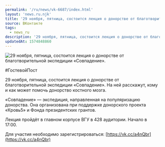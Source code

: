 ```yaml
---
permalink: '/ru/news/vk-6687/index.html'
layout: 'news.ru.njk'
title: '29 ноября, пятница, состоится лекция о донорстве от благотворительной экспедиции «Совпадение».'
source: ВКонтакте
tags:
  - news_ru
description: '29 ноября, пятница, состоится лекция о донорстве от благотворительной экспедиции «Совпадение».'
updatedAt: 1574848860
---
```

![29 ноября, пятница, состоится лекция о донорстве от благотворительной экспедиции «Совпадение».](https://sun9-50.userapi.com/impf/c854120/v854120910/1771a9/0vQtdIYM9bE.jpg?size=1280x853&quality=96&sign=d9a50723888767d3cc295abaf29b822a&c_uniq_tag=7KMB4hEl7dg4ORMBOJXdlJ3a33JlJjs0dLAQ-yULJz8&type=album)

#ГостевойПост

29 ноября, пятница, состоится лекция о донорстве от благотворительной экспедиции «Совпадение». На ней расскажут, кому и как может помочь донорство костного мозга.

«Совпадение» — экспедиция, направленная на популяризацию донорства. Она организована при поддержке донорского проекта «Кровь5» и Фонда президентских грантов.

Лекция пройдёт в главном корпусе ВГУ в 428 аудитории. Начало в 17:00.

Для участия необходимо зарегистрироваться: [https://vk.cc/a4nQbr](https://vk.cc/a4nQbr)
